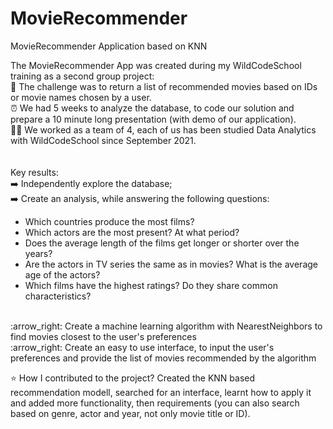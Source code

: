 # MovieRecommender
MovieRecommender Application based on KNN


The MovieRecommender App was created during my WildCodeSchool training as a second group project: <br>
:rocket: The challenge was to return a list of recommended movies based on IDs or movie names chosen by a user. <br>
:alarm_clock: We had 5 weeks to analyze the database, to code our solution and prepare a 10 minute long presentation (with demo of our application).<br>
:woman_technologist: We worked as a team of 4, each of us has been studied Data Analytics with WildCodeSchool since September 2021.<br>
<br>
<br>
Key results: <br>
:arrow_right: Independently explore the database;<br>
:arrow_right: Create an analysis, while answering the following questions:<br>
- Which countries produce the most films? 
- Which actors are the most present? At what period? 
- Does the average length of the films get longer or shorter over the years? 
- Are the actors in TV series the same as in movies? What is the average age of the actors? 
- Which films have the highest ratings? Do they share common characteristics?<br>
<br>
:arrow_right: Create a machine learning algorithm with NearestNeighbors to find movies closest to the user's preferences<br>
:arrow_right: Create an easy to use interface, to input the user's preferences and provide the list of movies recommended by the algorithm

:star: How I contributed to the project? Created the KNN based recommendation modell, searched for an interface, learnt how to apply it and added more functionality, then requirements (you can also search based on genre, actor and year, not only movie title or ID). 
